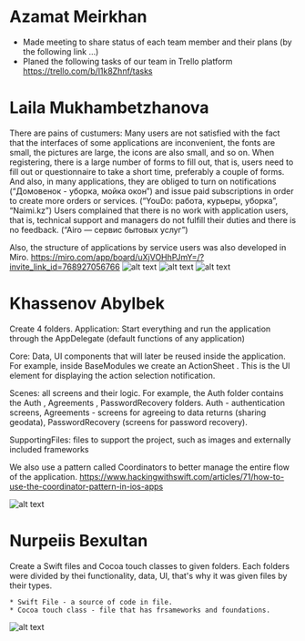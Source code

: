 # Azamat Meirkhan
* Made meeting to share status of each team member and their plans (by the following link ...)
* Planed the following tasks of our team in Trello platform https://trello.com/b/l1k8Zhnf/tasks

# Laila Mukhambetzhanova
There are pains of custumers: Many users are not satisfied with the fact that the interfaces of some applications are inconvenient, the fonts are small, the pictures are large, the icons are also small, and so on. When registering, there is a large number of forms to fill out, that is, users need to fill out or questionnaire to take a short time, preferably a couple of forms. And also, in many applications, they are obliged to turn on notifications (“Домовенок - уборка, мойка окон”) and issue paid subscriptions in order to create more orders or services. (“YouDo: работа, курьеры, уборка”, “Naimi.kz”)
Users complained that there is no work with application users, that is, technical support and managers do not fulfill their duties and there is no feedback. (“Airo — сервис бытовых услуг”)

Also, the structure of applications by service users was also developed in Miro.
https://miro.com/app/board/uXjVOHhPJmY=/?invite_link_id=768927056766
![alt text](../images/design/sitemap.png)
![alt text](../images/design/sitemap1.png)
![alt text](../images/design/sitemap2.png)

# Khassenov Abylbek
Create 4 folders. Application: Start everything and run the application through the AppDelegate (default functions of any application)

Core: Data, UI components that will later be reused inside the application. For example, inside BaseModules we create an ActionSheet . This is the UI element for displaying the action selection notification.

Scenes: all screens and their logic. For example, the Auth folder contains the Auth , Agreements , PasswordRecovery folders.
 Auth - authentication screens, Agreements - screens for agreeing to data returns (sharing geodata), PasswordRecovery (screens for password recovery).

SupportingFiles: files to support the project, such as images and externally included frameworks

We also use a pattern called Coordinators to better manage the entire flow of the application.
https://www.hackingwithswift.com/articles/71/how-to-use-the-coordinator-pattern-in-ios-apps

![alt text](../images/ios/x-codeProject2.jpeg)

# Nurpeiis Bexultan

Create a Swift files and Cocoa touch classes to given folders. Each folders were divided by thei functionality, data, UI, that's why it was given files by their types.
    
    * Swift File - a source of code in file.
    * Cocoa touch class - file that has frsameworks and foundations.

![alt text](../images/ios/x-codeProject3.jpeg)
